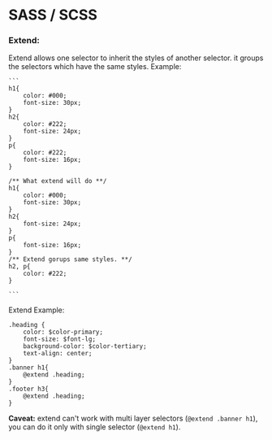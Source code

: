 # SASS / SCSS

### Extend:

Extend allows one selector to inherit the styles of another selector. it groups the selectors which have the same styles.
Example:
    
    ```
    h1{
        color: #000;
        font-size: 30px;
    }
    h2{
        color: #222;
        font-size: 24px;
    }
    p{
        color: #222;
        font-size: 16px;
    }
    
    /** What extend will do **/
    h1{
        color: #000;
        font-size: 30px;
    }
    h2{
        font-size: 24px;
    }
    p{
        font-size: 16px;
    }
    /** Extend gorups same styles. **/
    h2, p{
        color: #222;
    }
    
    ```

Extend Example: 

```
.heading {
    color: $color-primary;
    font-size: $font-lg;
    background-color: $color-tertiary;
    text-align: center;
}
.banner h1{
    @extend .heading;
}
.footer h3{
    @extend .heading;
}
```

**Caveat:** extend can't work with multi layer selectors (`@extend .banner h1`), you can do it only with single selector (`@extend h1`).

